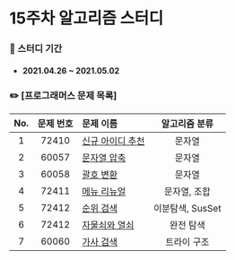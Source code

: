 # 15주차 알고리즘 스터디

### 📖 스터디 기간
- #### 2021.04.26 ~ 2021.05.02


### ✏️ [프로그래머스 문제 목록]
|No.|문제 번호|문제 이름|알고리즘 분류|
|:---:|:---:|:---|:---:| 
|1|72410|[신규 아이디 추천](https://programmers.co.kr/learn/courses/30/lessons/72410)|문자열| 
|2|60057|[문자열 압축](https://programmers.co.kr/learn/courses/30/lessons/60057)|문자열| 
|3|60058|[괄호 변환](https://programmers.co.kr/learn/courses/30/lessons/60058)|문자열|
|4|72411|[메뉴 리뉴얼](https://programmers.co.kr/learn/courses/30/lessons/72411)|문자열, 조합|
|5|72412|[순위 검색](https://programmers.co.kr/learn/courses/30/lessons/72412)|이분탐색, SusSet|
|6|72412|[자물쇠와 열쇠](https://programmers.co.kr/learn/courses/30/lessons/60059)|완전 탐색| 
|7|60060|[가사 검색](https://programmers.co.kr/learn/courses/30/lessons/60060)|트라이 구조|
